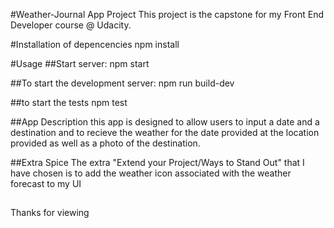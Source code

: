 #Weather-Journal App Project
This project is the capstone for my Front End Developer course @ Udacity.

#Installation of depencencies
npm install


#Usage
##Start server:
npm start


##To start the development server:
npm run build-dev

##to start the tests 
npm test

##App Description
this app is designed to allow users to input a date and a destination and to recieve the weather for the date provided at the location provided as well as a photo of the destination.

##Extra Spice
The extra "Extend your Project/Ways to Stand Out" that I have chosen is to add the weather icon associated with the weather forecast to my UI

##
Thanks for viewing


